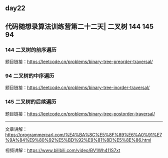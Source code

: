 ## day22

## 代码随想录算法训练营第二十二天| 二叉树 144 145 94

### 144 二叉树的前序遍历

题目链接：https://leetcode.cn/problems/binary-tree-preorder-traversal/

### 94 二叉树的中序遍历

题目链接：https://leetcode.cn/problems/binary-tree-inorder-traversal/

### 145 二叉树的后续遍历

题目链接：https://leetcode.cn/problems/binary-tree-postorder-traversal/

---

文章讲解：https://programmercarl.com/%E4%BA%8C%E5%8F%89%E6%A0%91%E7%9A%84%E9%80%92%E5%BD%92%E9%81%8D%E5%8E%86.html

视频讲解：https://www.bilibili.com/video/BV1Wh411S7xt

